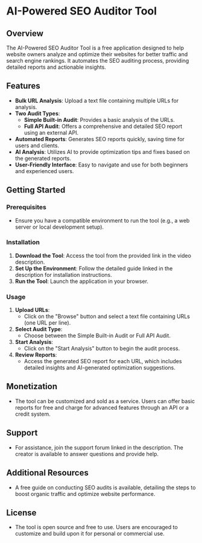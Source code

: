 # AI-Powered SEO Auditor Tool

## Overview
The AI-Powered SEO Auditor Tool is a free application designed to help website owners analyze and optimize their websites for better traffic and search engine rankings. It automates the SEO auditing process, providing detailed reports and actionable insights.

## Features
- **Bulk URL Analysis**: Upload a text file containing multiple URLs for analysis.
- **Two Audit Types**:
  - **Simple Built-in Audit**: Provides a basic analysis of the URLs.
  - **Full API Audit**: Offers a comprehensive and detailed SEO report using an external API.
- **Automated Reports**: Generates SEO reports quickly, saving time for users and clients.
- **AI Analysis**: Utilizes AI to provide optimization tips and fixes based on the generated reports.
- **User-Friendly Interface**: Easy to navigate and use for both beginners and experienced users.

## Getting Started

### Prerequisites
- Ensure you have a compatible environment to run the tool (e.g., a web server or local development setup).

### Installation
1. **Download the Tool**: Access the tool from the provided link in the video description.
2. **Set Up the Environment**: Follow the detailed guide linked in the description for installation instructions.
3. **Run the Tool**: Launch the application in your browser.

### Usage
1. **Upload URLs**:
   - Click on the "Browse" button and select a text file containing URLs (one URL per line).
2. **Select Audit Type**:
   - Choose between the Simple Built-in Audit or Full API Audit.
3. **Start Analysis**:
   - Click on the "Start Analysis" button to begin the audit process.
4. **Review Reports**:
   - Access the generated SEO report for each URL, which includes detailed insights and AI-generated optimization suggestions.

## Monetization
- The tool can be customized and sold as a service. Users can offer basic reports for free and charge for advanced features through an API or a credit system.

## Support
- For assistance, join the support forum linked in the description. The creator is available to answer questions and provide help.

## Additional Resources
- A free guide on conducting SEO audits is available, detailing the steps to boost organic traffic and optimize website performance.

## License
- The tool is open source and free to use. Users are encouraged to customize and build upon it for personal or commercial use.
